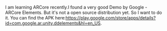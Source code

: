 I am learning ARCore recently.I found a very good Demo by Google - ARCore Elements. But it's not a open source distribution yet.
So I want to do it.
You can find the APK here:https://play.google.com/store/apps/details?id=com.google.ar.unity.ddelements&hl=en_US.
